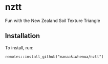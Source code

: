# nztt
Fun with the New Zealand Soil Texture Triangle

## Installation

To install, run:

```
remotes::install_github("manaakiwhenua/nztt")
```
